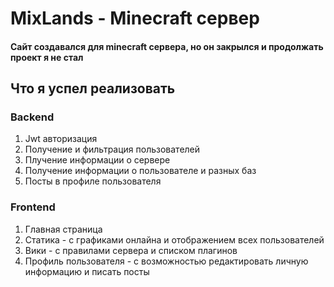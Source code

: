 # MixLands - Minecraft сервер

#### Сайт создавалcя для minecraft сервера, но он закрылся и продолжать проект я не стал

## Что я успел реализовать
### Backend
 1) Jwt авторизация
 2) Получение и фильтрация пользователей
 3) Плучение информации о сервере
 4) Получение информации о пользователе и разных баз
 5) Посты в профиле пользователя

### Frontend
  1) Главная страница
  2) Статика - с графиками онлайна и отображением всех пользователей
  3) Вики - с правилами сервера и списком плагинов
  4) Профиль пользователя - с возможностью редактировать личную информацию и писать посты
